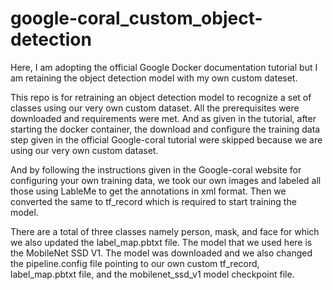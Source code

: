 # google-coral_custom_object-detection
Here, I am adopting the official Google Docker documentation tutorial but I am retaining the object detection model with my own custom dateset.


This repo is for retraining an object detection model to recognize a set of classes using our very own custom dataset. All the prerequisites were downloaded and requirements were met. And as given in the tutorial, after starting the docker container, the download and configure the training data step given in the official Google-coral tutorial were skipped because we are using our very own custom dataset.

And by following the instructions given in the Google-coral website for configuring your own training data, we took our own images and labeled all those using LableMe to get the annotations in xml format. Then we converted the same to tf_record which is required to start training the model.

There are a total of three classes namely person, mask, and face for which we also updated the label_map.pbtxt file. The model that we used here is the MobileNet SSD V1. The model was downloaded and we also changed the pipeline.config file pointing to our own custom tf_record, label_map.pbtxt file, and the mobilenet_ssd_v1 model checkpoint file.
